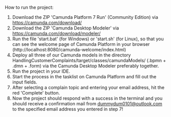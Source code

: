 How to run the project:

1. Download the ZIP 'Camunda Platform 7 Run' (Community Edition) via https://camunda.com/download/
2. Download the ZIP 'Camunda Desktop Modeler' via https://camunda.com/download/modeler/
3. Run the file 'start.bat' (for Windows) or 'start.sh' (for Linux), so that you can see the welcome page of Camunda Platform in your browser (http://localhost:8080/camunda-welcome/index.html)
4. Deploy all three of our Camunda models in the directory HandlingCustomerComplaints/target/classes/camundaModels/ (.bpmn + .dmn + .form) via the Camunda Desktop Modeler preferably together.
5. Run the project in your IDE.
6. Start the process in the tasklist on Camunda Platform and fill out the input fields.
7. After selecting a complain topic and entering your email address, hit the red 'Complete' button.
8. Now the project should respond with a success in the terminal and you should receive a confirmation mail from dummydum0101@outlook.com to the specified email address you entered in step 7!
